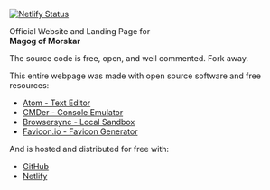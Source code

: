 [![Netlify Status](https://api.netlify.com/api/v1/badges/f1fe4ea5-01d6-4d4d-853d-ecd94fe45df2/deploy-status)](https://app.netlify.com/sites/quirky-ramanujan-37d346/deploys)

Official Website and Landing Page for  
**Magog of Morskar**  

The source code is free, open, and well commented. Fork away.

This entire webpage was made with open source software and free resources:  
* [Atom - Text Editor](https://atom.io/)
* [CMDer - Console Emulator](https://cmder.net/)
* [Browsersync - Local Sandbox](https://www.browsersync.io/)
* [Favicon.io - Favicon Generator](https://favicon.io)

And is hosted and distributed for free with:
* [GitHub](https://github.com/)
* [Netlify](https://www.netlify.com/)
